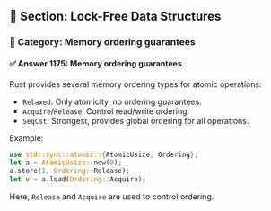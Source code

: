## 📘 Section: Lock-Free Data Structures
### 🔹 Category: Memory ordering guarantees
#### ✅ Answer 1175: Memory ordering guarantees

Rust provides several memory ordering types for atomic operations:
- `Relaxed`: Only atomicity, no ordering guarantees.
- `Acquire`/`Release`: Control read/write ordering.
- `SeqCst`: Strongest, provides global ordering for all operations.

Example:
```rust
use std::sync::atomic::{AtomicUsize, Ordering};
let a = AtomicUsize::new(0);
a.store(1, Ordering::Release);
let v = a.load(Ordering::Acquire);
```
Here, `Release` and `Acquire` are used to control ordering.
